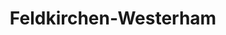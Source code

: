 ---
title: Feldkirchen-Westerham
url: /feldkirchen-westerham/
latitude: 47.933
longitude: 11.883
---